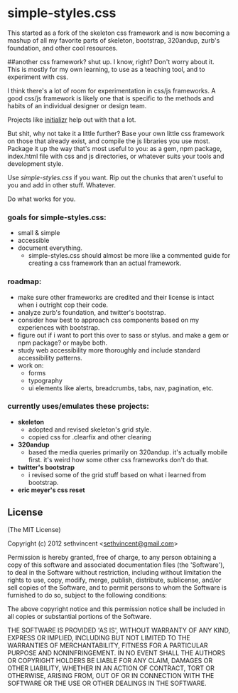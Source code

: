 # simple-styles.css
This started as a fork of the skeleton css framework and is now becoming a mashup of all my favorite parts of skeleton, bootstrap, 320andup, zurb's foundation, and other cool resources.

##another css framework? shut up.
I know, right? Don't worry about it.  
This is mostly for my own learning, to use as a teaching tool, and to experiment with css.  

I think there's a lot of room for experimentation in css/js frameworks. A good css/js framework is likely one that is specific to the methods and habits of an individual designer or design team.

Projects like [initializr](http://www.initializr.com/) help out with that a lot.  

But shit, why not take it a little further? Base your own little css framework on those that already exist, and compile the js libraries you use most. Package it up the way that's most useful to you: as a gem, npm package, index.html file with css and js directories, or whatever suits your tools and development style.  

Use _simple-styles.css_ if you want. Rip out the chunks that aren't useful to you and add in other stuff. Whatever.

Do what works for you.  

### goals for simple-styles.css:
- small & simple  
- accessible 
- document everything. 
  - simple-styles.css should almost be more like a commented guide for creating a css framework than an actual framework.  

### roadmap:
- make sure other frameworks are credited and their license is intact when i outright cop their code.
- analyze zurb's foundation, and twitter's bootstrap.
- consider how best to approach css components based on my experiences with bootstrap.
- figure out if i want to port this over to sass or stylus. and make a gem or npm package? or maybe both. 
- study web accessibility more thoroughly and include standard accessibility patterns.
- work on:  
  - forms
  - typography
  - ui elements like alerts, breadcrumbs, tabs, nav, pagination, etc.

### currently uses/emulates these projects:
- __skeleton__
  - adopted and revised skeleton's grid style.
  - copied css for .clearfix and other clearing
- __320andup__
  - based the media queries primarily on 320andup. it's actually mobile first. it's weird how some other css frameworks don't do that.
- __twitter's bootstrap__ 
  - i revised some of the grid stuff based on what i learned from bootstrap.
- __eric meyer's css reset__


## License 

(The MIT License)

Copyright (c) 2012 sethvincent &lt;sethvincent@gmail.com&gt;

Permission is hereby granted, free of charge, to any person obtaining
a copy of this software and associated documentation files (the
'Software'), to deal in the Software without restriction, including
without limitation the rights to use, copy, modify, merge, publish,
distribute, sublicense, and/or sell copies of the Software, and to
permit persons to whom the Software is furnished to do so, subject to
the following conditions:

The above copyright notice and this permission notice shall be
included in all copies or substantial portions of the Software.

THE SOFTWARE IS PROVIDED 'AS IS', WITHOUT WARRANTY OF ANY KIND,
EXPRESS OR IMPLIED, INCLUDING BUT NOT LIMITED TO THE WARRANTIES OF
MERCHANTABILITY, FITNESS FOR A PARTICULAR PURPOSE AND NONINFRINGEMENT.
IN NO EVENT SHALL THE AUTHORS OR COPYRIGHT HOLDERS BE LIABLE FOR ANY
CLAIM, DAMAGES OR OTHER LIABILITY, WHETHER IN AN ACTION OF CONTRACT,
TORT OR OTHERWISE, ARISING FROM, OUT OF OR IN CONNECTION WITH THE
SOFTWARE OR THE USE OR OTHER DEALINGS IN THE SOFTWARE.